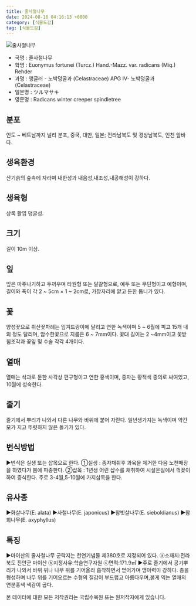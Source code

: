```yaml
---
title: 줄사철나무
date: 2024-08-16 04:16:13 +0800
category: [식물도감]
tag: [식물도감]
---
```




![줄사철나무](/fileUpload/plants/basic/Celastraceae/Euonymus/2138/2138_5_th2.JPG)
- 국명 : 줄사철나무
- 학명 : Euonymus fortunei (Turcz.) Hand.-Mazz. var. radicans (Miq.) Rehder
- 과명 : 앵글러 - 노박덩굴과 (Celastraceae) APG Ⅳ- 노박덩굴과 (Celastraceae)
- 일본명 : ツルマサキ
- 영문명 : Radicans winter creeper spindletree


## 분포
인도 ~ 베트남까지 널리 분포, 중국, 대만, 일본; 전라남북도 및 경상남북도, 인천 앞바다.
## 생육환경
산기슭의 숲속에 자라며 내한성과 내음성,내조성,내공해성이 강하다.
## 생육형
상록 활엽 덩굴성. 
## 크기
길이 10m 이상.
## 잎
잎은 마주나기하고 두꺼우며 타원형 또는 달걀형으로, 예두 또는 무딘형이고 예형이며, 길이와 폭이 각 2 ~ 5cm × 1 ~ 2cm로, 가장자리에 얕고 둔한 톱니가 있다.
## 꽃
양성꽃으로 취산꽃차례는 잎겨드랑이에 달리고 연한 녹색이며 5 ~ 6월에 피고 15개 내외 정도 달리며, 암수한꽃으로 지름은 6 ~ 7mm이다. 꽃대 길이는 2 ~4mm이고 꽃받침조각과 꽃잎 및 수술 각각 4개이다.
## 열매
열매는 삭과로 둔한 사각상 편구형이고 연한 홍색이며, 종자는 황적색 종의로 싸여있고, 10월에 성숙한다.
## 줄기
줄기에서 뿌리가 나와서 다른 나무와 바위에 붙어 자란다. 일년생가지는 녹색이며 약간 모가 지고 뚜렷하지 않은 돌기가 있다.
## 번식방법
▶번식은 실생 또는 삽목으로 한다. ①실생 : 종자채취후 과육을 제거한 다음 노천매장을 하였다가 봄에 파종한다.②삽목 : 1년생 어린 삽수를 채취하여 시설온실에서 꺾꽂이하여 증식한다. 주로 3-4월,5-10월에 가지삽목을 한다.
## 유사종
▶화살나무(E. alata)▶사철나무(E. japonicus)▶참빗살나무(E. sieboldianus)▶참회나무(E. axyphyllus)
## 특징
▶마이산의 줄사철나무 군락지는 천연기념물 제380호로 지정되어 있다.  ⓐ소재지:전라북도 진안군 마이산 ⓑ지정사유:학술연구자원 ⓒ면적:171.9㎡ ▶주로 줄기에서 공기뿌리가 나와서 바위 위나 나무 위를 기어올라 흡착하면서 벋어가며 맹아력이 강하다. 층을 형성하며 나무 위를 기어오르는 수형의 질감이 부드럽고 아름다우며,붉게 익는 열매의 연분홍색 색감이 곱다.






본 데이터에 대한 모든 저작권리는 국립수목원 또는 원저작자에게 있습니다.
